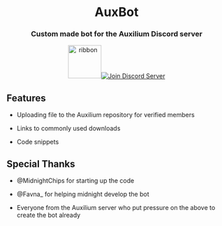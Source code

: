 <div align="center">
<p>
<h1> AuxBot </h1>
<h3>Custom made bot for the Auxilium Discord server</h3>
</p>
  <p>
  <a href="https://favna.xyz/ribbon"><img src="https://favna.s-ul.eu/cjR1FYhD.png" height="76" alt="ribbon"/></a><!--
  --><a href="https://discord.gg/zdt5yQt"><img src="https://canary.discordapp.com/api/guilds/422182624342048769/widget.png?style=banner2" alt="Join Discord Server"/></a>
  </p>
</div>

## Features

- Uploading file to the Auxilium repository for verified members

- Links to commonly used downloads

- Code snippets

## Special Thanks

- @MidnightChips for starting up the code

- @Favna_ for helping midnight develop the bot

- Everyone from the Auxilium server who put pressure on the above to create the bot already